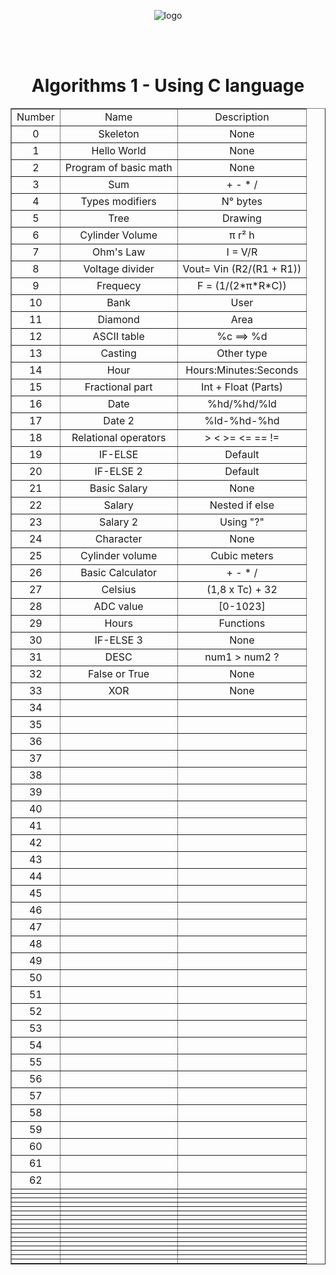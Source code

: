 <!DOCTYPE html>
<html lang="en">
    <head>
        <meta charset="UTF-8">
        <meta name="viewport" content="width=device-width, initial-scale=1">
        <link href="css/style.css" rel="stylesheet">
    </head>
       <body>
       <p align="center">
       <img src = https://i.pinimg.com/originals/13/a8/94/13a89487b6a28c9fd6fee57cf6bc5e2c.png alt = "logo">
       </p>
       <br>
       <br>
    <h1 align="center"> Algorithms 1 - Using C language </h1>
    <table align ="center" border="1">
        <tr> 
            <td align="center">Number</td>
            <td align="center">Name</td>
            <td align="center">Description</td>
        </tr>
         <tr align="middle"> 
            <td text-aling="center">0</td>
            <td>Skeleton</td>
            <td>None</td>
        </tr>
        <tr align="middle"> 
            <td text-aling="center">1</td>
            <td>Hello World</td>
            <td>None</td>
        </tr>
        <tr align="middle"> 
            <td text-aling="center">2</td>
            <td>Program of basic math</td>
            <td>None</td>
        </tr>
        <tr align="middle"> 
            <td text-aling="center">3</td>
            <td>Sum</td>
            <td>+ - * /</td>
        </tr> 
        <tr align="middle"> 
            <td text-aling="center">4</td>
            <td>Types modifiers</td>
            <td>N° bytes</td>
        </tr>
        <tr align="middle"> 
            <td text-aling="center">5</td>
            <td>Tree</td>
            <td>Drawing</td>
        </tr>
        <tr align="middle"> 
            <td text-aling="center">6</td>
            <td>Cylinder Volume</td>
            <td>π r² h</td>
        </tr>
        <tr align="middle"> 
            <td text-aling="center">7</td>
            <td>Ohm's Law</td>
            <td>I = V/R</td>
        </tr>
        <tr align="middle"> 
            <td text-aling="center">8</td>
            <td>Voltage divider</td>
            <td>Vout= Vin (R2/(R1 + R1))</td>
        </tr>
        <tr align="middle"> 
            <td text-aling="center">9</td>
            <td>Frequecy</td>
            <td>F = (1/(2*π*R*C))</td>
        </tr>
        <tr align="middle"> 
            <td text-aling="center">10</td>
            <td>Bank</td>
            <td>User</td>
        </tr>
        <tr align="middle"> 
            <td text-aling="center">11</td>
            <td>Diamond</td>
            <td>Area</td>
        </tr>
        <tr align="middle"> 
            <td text-aling="center">12</td>
            <td>ASCII table</td>
            <td>%c ==> %d</td>
        </tr>          
        <tr align="middle"> 
            <td text-aling="center">13</td>
            <td>Casting</td>
            <td>Other type</td>
        </tr>
        <tr align="middle"> 
            <td text-aling="center">14</td>
            <td>Hour</td>
            <td>Hours:Minutes:Seconds</td>
        </tr>
        <tr align="middle"> 
            <td text-aling="center">15</td>
            <td>Fractional part</td>
            <td>Int + Float (Parts)</td>
        </tr>
            <tr align="middle"> 
            <td text-aling="center">16</td>
            <td>Date</td>
            <td>%hd/%hd/%ld</td>
        </tr>
            <tr align="middle"> 
            <td text-aling="center">17</td>
            <td>Date 2</td>
            <td>%ld-%hd-%hd</td>
        </tr>
            <tr align="middle"> 
            <td text-aling="center">18</td>
            <td>Relational operators</td>
            <td>> < >= <= == != </td>
        </tr>
            <tr align="middle"> 
            <td text-aling="center">19</td>
            <td>IF-ELSE</td>
            <td>Default</td>
        </tr>
            <tr align="middle"> 
            <td text-aling="center">20</td>
            <td>IF-ELSE 2</td>
            <td>Default</td>
        </tr>
            <tr align="middle"> 
            <td text-aling="center">21</td>
            <td>Basic Salary</td>
            <td>None</td>
        </tr>
            <tr align="middle"> 
            <td text-aling="center">22</td>
            <td>Salary</td>
            <td>Nested if else</td>
        </tr>
            <tr align="middle"> 
            <td text-aling="center">23</td>
            <td>Salary 2</td>
            <td>Using "?"</td>
        </tr>
            <tr align="middle"> 
            <td text-aling="center">24</td>
            <td>Character</td>
            <td>None</td>
        </tr>
            <tr align="middle"> 
            <td text-aling="center">25</td>
            <td>Cylinder volume</td>
            <td>Cubic meters</td>
        </tr>
            <tr align="middle"> 
            <td text-aling="center">26</td>
            <td>Basic Calculator</td>
            <td>+ - * /</td>
        </tr>
            <tr align="middle"> 
            <td text-aling="center">27</td>
            <td>Celsius</td>
            <td>(1,8 x Tc) + 32</td>
        </tr>
            <tr align="middle"> 
            <td text-aling="center">28</td>
            <td>ADC value</td>
            <td>[0-1023]</td>
        </tr>
            <tr align="middle"> 
            <td text-aling="center">29</td>
            <td>Hours</td>
            <td>Functions</td>
        </tr>
            <tr align="middle"> 
            <td text-aling="center">30</td>
            <td>IF-ELSE 3</td>
            <td>None</td>
        </tr>
            <tr align="middle"> 
            <td text-aling="center">31</td>
            <td>DESC</td>
            <td>num1 > num2 ? </td>
        </tr>
            <tr align="middle"> 
            <td text-aling="center">32</td>
            <td>False or True</td>
            <td>None</td>
        </tr>
            <tr align="middle"> 
            <td text-aling="center">33</td>
            <td>XOR</td>
            <td>None</td>
        </tr>
            <tr align="middle"> 
            <td text-aling="center">34</td>
            <td></td>
            <td></td>
        </tr>
            <tr align="middle"> 
            <td text-aling="center">35</td>
            <td></td>
            <td></td>
        </tr>
            <tr align="middle"> 
            <td text-aling="center">36</td>
            <td></td>
            <td></td>
        </tr>
            <tr align="middle"> 
            <td text-aling="center">37</td>
            <td></td>
            <td></td>
        </tr>
                    <tr align="middle"> 
            <td text-aling="center">38</td>
            <td></td>
            <td></td>
        </tr>
            <tr align="middle"> 
            <td text-aling="center">39</td>
            <td></td>
            <td></td>
        </tr>
            <tr align="middle"> 
            <td text-aling="center">40</td>
            <td></td>
            <td></td>
        </tr>
            <tr align="middle"> 
            <td text-aling="center">41</td>
            <td></td>
            <td></td>
        </tr>
            <tr align="middle"> 
            <td text-aling="center">42</td>
            <td></td>
            <td></td>
        </tr>
            <tr align="middle"> 
            <td text-aling="center">43</td>
            <td></td>
            <td></td>
        </tr>
            <tr align="middle"> 
            <td text-aling="center">44</td>
            <td></td>
            <td></td>
        </tr>
            <tr align="middle"> 
            <td text-aling="center">45</td>
            <td></td>
            <td></td>
        </tr>
            <tr align="middle"> 
            <td text-aling="center">46</td>
            <td></td>
            <td></td>
        </tr>
            <tr align="middle"> 
            <td text-aling="center">47</td>
            <td></td>
            <td></td>
        </tr>
            <tr align="middle"> 
            <td text-aling="center">48</td>
            <td></td>
            <td></td>
        </tr>
            <tr align="middle"> 
            <td text-aling="center">49</td>
            <td></td>
            <td></td>
        </tr>
            <tr align="middle"> 
            <td text-aling="center">50</td>
            <td></td>
            <td></td>
        </tr>
            <tr align="middle"> 
            <td text-aling="center">51</td>
            <td></td>
            <td></td>
        </tr>
            <tr align="middle"> 
            <td text-aling="center">52</td>
            <td></td>
            <td></td>
        </tr>
            <tr align="middle"> 
            <td text-aling="center">53</td>
            <td></td>
            <td></td>
        </tr>
            <tr align="middle"> 
            <td text-aling="center">54</td>
            <td></td>
            <td></td>
        </tr>
            <tr align="middle"> 
            <td text-aling="center">55</td>
            <td></td>
            <td></td>
        </tr>
            <tr align="middle"> 
            <td text-aling="center">56</td>
            <td></td>
            <td></td>
        </tr>
            <tr align="middle"> 
            <td text-aling="center">57</td>
            <td></td>
            <td></td>
        </tr>
            <tr align="middle"> 
            <td text-aling="center">58</td>
            <td></td>
            <td></td>
        </tr>
            <tr align="middle"> 
            <td text-aling="center">59</td>
            <td></td>
            <td></td>
        </tr>
            <tr align="middle"> 
            <td text-aling="center">60</td>
            <td></td>
            <td></td>
        </tr>
            <tr align="middle"> 
            <td text-aling="center">61</td>
            <td></td>
            <td></td>
        </tr>
            <tr align="middle"> 
            <td text-aling="center">62</td>
            <td></td>
            <td></td>
        </tr>
            <tr align="middle"> 
            <td text-aling="center"></td>
            <td></td>
            <td></td>
        </tr>
            <tr align="middle"> 
            <td text-aling="center"></td>
            <td></td>
            <td></td>
        </tr>
            <tr align="middle"> 
            <td text-aling="center"></td>
            <td></td>
            <td></td>
        </tr>
            <tr align="middle"> 
            <td text-aling="center"></td>
            <td></td>
            <td></td>
        </tr>
            <tr align="middle"> 
            <td text-aling="center"></td>
            <td></td>
            <td></td>
        </tr>
            <tr align="middle"> 
            <td text-aling="center"></td>
            <td></td>
            <td></td>
        </tr>
            <tr align="middle"> 
            <td text-aling="center"></td>
            <td></td>
            <td></td>
        </tr>
            <tr align="middle"> 
            <td text-aling="center"></td>
            <td></td>
            <td></td>
        </tr>
            <tr align="middle"> 
            <td text-aling="center"></td>
            <td></td>
            <td></td>
        </tr>
            <tr align="middle"> 
            <td text-aling="center"></td>
            <td></td>
            <td></td>
        </tr>
            <tr align="middle"> 
            <td text-aling="center"></td>
            <td></td>
            <td></td>
        </tr>
            <tr align="middle"> 
            <td text-aling="center"></td>
            <td></td>
            <td></td>
        </tr>
            <tr align="middle"> 
            <td text-aling="center"></td>
            <td></td>
            <td></td>
        </tr>
            <tr align="middle"> 
            <td text-aling="center"></td>
            <td></td>
            <td></td>
        </tr>
            <tr align="middle"> 
            <td text-aling="center"></td>
            <td></td>
            <td></td>
        </tr>
            <tr align="middle"> 
            <td text-aling="center"></td>
            <td></td>
            <td></td>
        </tr>
            <tr align="middle"> 
            <td text-aling="center"></td>
            <td></td>
            <td></td>
        </tr>
    </table>
    </body>
</html>


